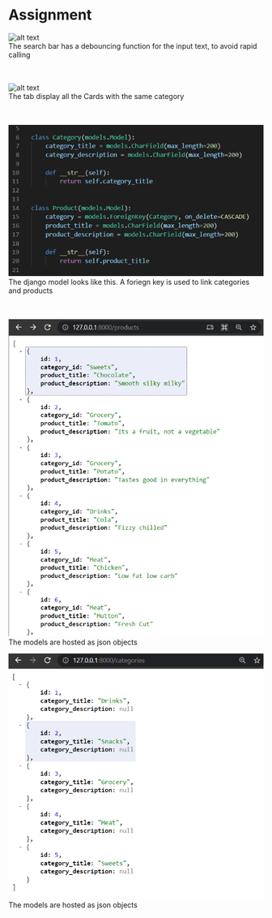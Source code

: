 # Assignment

![alt text](images/input_debouncing.gif)<br/>
The search bar has a debouncing function for the input text, to avoid rapid calling<br/><br/><br/>

![alt text](images/tabs.gif)<br/>
The tab display all the Cards with the same category<br/><br/><br/>

![alt text](images/models.png)<br />
The django model looks like this. A foriegn key is used to link categories and products<br/><br/><br/>

![alt text](images/products.png)<br />
The models are hosted as json objects

![alt text](images/categories.png)<br />
The models are hosted as json objects

